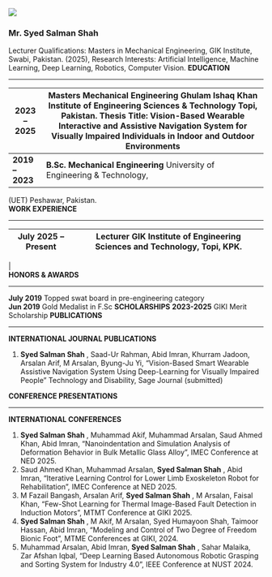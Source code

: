 [![](https://giki.edu.pk/wp-content/uploads/2019/11/Syed-Salman-Shah-500x500.jpg)](https://giki.edu.pk/wp-content/uploads/2019/11/Syed-Salman-Shah.jpg)
### Mr. Syed Salman Shah
Lecturer
Qualifications: Masters in Mechanical Engineering, GIK Institute, Swabi, Pakistan. (2025),
Research Interests:  Artificial Intelligence, Machine Learning, Deep Learning, Robotics, Computer Vision. 
**EDUCATION**
* * *
**2023 – 2025** |  **Masters Mechanical Engineering** Ghulam Ishaq Khan Institute of Engineering Sciences & Technology  Topi, Pakistan. **Thesis Title:** Vision-Based Wearable Interactive and Assistive Navigation System for Visually Impaired Individuals in Indoor and Outdoor Environments   
---|---  
**2019 – 2023** |  **B.Sc. Mechanical Engineering** University of Engineering & Technology,  
(UET) Peshawar, Pakistan.  
**WORK EXPERIENCE**
* * *
**July 2025 – Present** |  **Lecturer** GIK Institute of Engineering Sciences and Technology, Topi, KPK.  
---|---  
|   
**HONORS & AWARDS**
* * *
**July 2019** Topped swat board in pre-engineering category  
**Jun 2019** Gold Medalist in F.Sc
**SCHOLARSHIPS**
**2023-2025** GIKI Merit Scholarship
**PUBLICATIONS**
* * *
**INTERNATIONAL JOURNAL PUBLICATIONS**
  1. **Syed Salman Shah** , Saad-Ur Rahman, Abid Imran, Khurram Jadoon, Arsalan Arif, M Arsalan, Byung-Ju Yi, “Vision-Based Smart Wearable Assistive Navigation System Using Deep-Learning for Visually Impaired People” Technology and Disability, Sage Journal (submitted)


**CONFERENCE PRESENTATIONS**
* * *
**INTERNATIONAL CONFERENCES**
  1. **Syed Salman Shah** , Muhammad Akif, Muhammad Arsalan, Saud Ahmed Khan, Abid Imran, “Nanoindentation and Simulation Analysis of Deformation Behavior in Bulk Metallic Glass Alloy”, IMEC Conference at NED 2025.
  2. Saud Ahmed Khan, Muhammad Arsalan, **Syed Salman Shah** , Abid Imran, “Iterative Learning Control for Lower Limb Exoskeleton Robot for Rehabilitation”, IMEC Conference at NED 2025.
  3. M Fazail Bangash, Arsalan Arif, **Syed Salman Shah** , M Arsalan, Faisal Khan, “Few-Shot Learning for Thermal Image-Based Fault Detection in Induction Motors”, MTMT Conference at GIKI 2025.
  4. **Syed Salman Shah** , M Akif, M Arsalan, Syed Humayoon Shah, Taimoor Hassan, Abid Imran, “Modeling and Control of Two Degree of Freedom Bionic Foot”, MTME Conferences at GIKI, 2024.
  5. Muhammad Arsalan, Abid Imran, **Syed Salman Shah** , Sahar Malaika, Zar Afshan Iqbal, “Deep Learning Based Autonomous Robotic Grasping and Sorting System for Industry 4.0”, IEEE Conference at NUST 2024.


